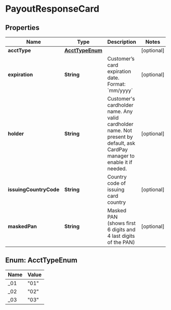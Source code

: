
# PayoutResponseCard

## Properties
Name | Type | Description | Notes
------------ | ------------- | ------------- | -------------
**acctType** | [**AcctTypeEnum**](#AcctTypeEnum) |  |  [optional]
**expiration** | **String** | Customer’s card expiration date. Format: &#x60;mm/yyyy&#x60; |  [optional]
**holder** | **String** | Customer&#39;s cardholder name. Any valid cardholder name. Not present by default, ask CardPay manager to enable it if needed. |  [optional]
**issuingCountryCode** | **String** | Country code of issuing card country |  [optional]
**maskedPan** | **String** | Masked PAN (shows first 6 digits and 4 last digits of the PAN) |  [optional]


<a name="AcctTypeEnum"></a>
## Enum: AcctTypeEnum
Name | Value
---- | -----
_01 | &quot;01&quot;
_02 | &quot;02&quot;
_03 | &quot;03&quot;



